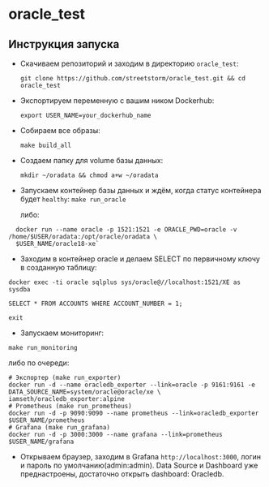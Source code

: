 # oracle_test

## Инструкция запуска

- Скачиваем репозиторий и заходим в директорию `oracle_test`:

  `git clone https://github.com/streetstorm/oracle_test.git && cd oracle_test`

- Экспортируем переменную с вашим ником Dockerhub:

  `export USER_NAME=your_dockerhub_name`

- Собираем все образы:

  `make build_all`

- Создаем папку для volume базы данных:

  `mkdir ~/oradata && chmod a+w ~/oradata`

- Запускаем контейнер базы данных и ждём, когда статус контейнера будет `healthy`:
  `make run_oracle`

  либо:

```shell
  docker run --name oracle -p 1521:1521 -e ORACLE_PWD=oracle -v /home/$USER/oradata:/opt/oracle/oradata \
  $USER_NAME/oracle18-xe`
```

- Заходим в контейнер oracle и делаем SELECT по первичному ключу в созданную таблицу:

```shell
docker exec -ti oracle sqlplus sys/oracle@//localhost:1521/XE as sysdba

SELECT * FROM ACCOUNTS WHERE ACCOUNT_NUMBER = 1;

exit
```

- Запускаем мониторинг:

`make run_monitoring`

  либо по очереди:

```shell
# Экспортер (make run_exporter)
docker run -d --name oracledb_exporter --link=oracle -p 9161:9161 -e DATA_SOURCE_NAME=system/oracle@oracle/xe \
iamseth/oracledb_exporter:alpine
# Prometheus (make run_prometheus)
docker run -d -p 9090:9090 --name prometheus --link=oracledb_exporter $USER_NAME/prometheus
# Grafana (make run_grafana)
docker run -d -p 3000:3000 --name grafana --link=prometheus $USER_NAME/grafana
```

- Открываем браузер, заходим в Grafana `http://localhost:3000`, логин и пароль по умолчанию(admin:admin). Data Source и Dashboard уже преднастроены, достаточно открыть dashboard: Oracledb.
